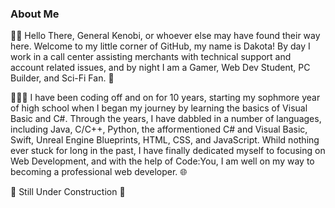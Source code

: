 ### About Me

👋🏼 Hello There, General Kenobi, or whoever else may have found their way here. Welcome to my little corner of GitHub, my name is Dakota! By day I work in a call center assisting merchants with technical support and account related issues, and by night I am a Gamer, Web Dev Student, PC Builder, and Sci-Fi Fan. 🚀

👨🏼‍💻 I have been coding off and on for 10 years, starting my sophmore year of high school when I began my journey by learning the basics of Visual Basic and C#. Through the years, I have dabbled in a number of languages, including Java, C/C++, Python, the afformentioned C# and Visual Basic, Swift, Unreal Engine Blueprints, HTML, CSS, and JavaScript. Whild nothing ever stuck for long in the past, I have finally dedicated myself to focusing on Web Development, and with the help of Code:You, I am well on my way to becoming a professional web developer. 🌐

🚧 Still Under Construction 🚧

<!--
**DakotaRileyMedia/DakotaRileyMedia** is a ✨ _special_ ✨ repository because its `README.md` (this file) appears on your GitHub profile.

Here are some ideas to get you started:

- 🔭 I’m currently working on ...
- 🌱 I’m currently learning ...
- 👯 I’m looking to collaborate on ...
- 🤔 I’m looking for help with ...
- 💬 Ask me about ...
- 📫 How to reach me: ...
- 😄 Pronouns: ...
- ⚡ Fun fact: ...
-->
